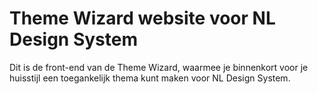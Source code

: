 # Theme Wizard website voor NL Design System

Dit is de front-end van de Theme Wizard, waarmee je binnenkort voor je huisstijl een toegankelijk thema kunt maken voor NL Design System.

